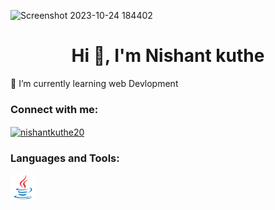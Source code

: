 

<!--
**NishantKuthe/NishantKuthe** is a ✨ _special_ ✨ repository because its `README.md` (this file) appears on your GitHub profile.

Here are some ideas to get you started:

- 🔭 I’m currently working on ...
- 🌱 I’m currently learning ...
- 👯 I’m looking to collaborate on ...
- 🤔 I’m looking for help with ...
- 💬 Ask me about ...
- 📫 How to reach me: ...
- 😄 Pronouns: ...
- ⚡ Fun fact: ...
-->

![Screenshot 2023-10-24 184402](https://github.com/NishantKuthe/NishantKuthe/assets/109781546/7abfc9a6-b7ad-4549-8260-a8c10aa52d03)

<h1 align="center">Hi 👋, I'm Nishant kuthe</h1>
🌱 I’m currently learning web Devlopment
<h3 align="left">Connect with me:</h3>
<p align="left">
<a href="https://instagram.com/nishantkuthe20" target="blank"><img align="center" src="https://raw.githubusercontent.com/rahuldkjain/github-profile-readme-generator/master/src/images/icons/Social/instagram.svg" alt="nishantkuthe20" height="30" width="40" /></a>
</p>

<h3 align="left">Languages and Tools:</h3>
<p align="left"> <a href="https://www.java.com" target="_blank" rel="noreferrer"> <img src="https://raw.githubusercontent.com/devicons/devicon/master/icons/java/java-original.svg" alt="java" width="40" height="40"/> </a> </p>
